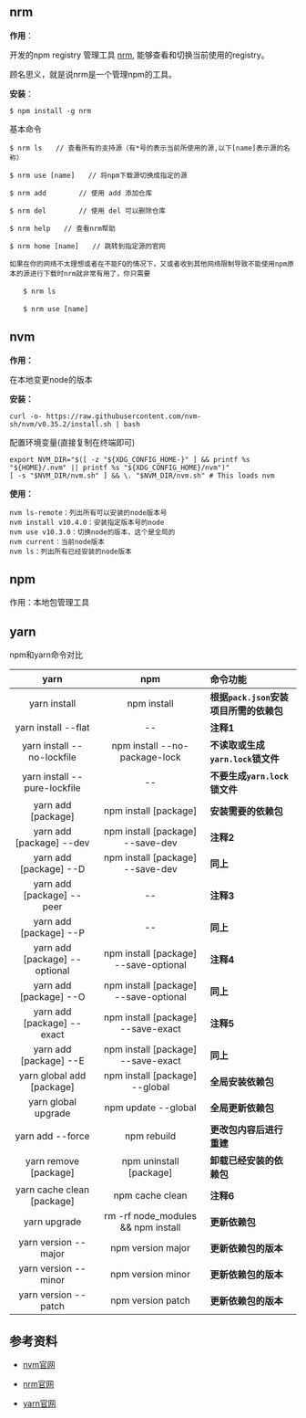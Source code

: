 ## nrm

**作用**：

开发的npm registry 管理工具 [nrm](https://github.com/Pana/nrm), 能够查看和切换当前使用的registry。

顾名思义，就是说nrm是一个管理npm的工具。

**安装**：

```
$ npm install -g nrm
```

基本命令

```
$ nrm ls　　// 查看所有的支持源（有*号的表示当前所使用的源,以下[name]表示源的名称）

$ nrm use [name]　　// 将npm下载源切换成指定的源

$ nrm add        // 使用 add 添加仓库

$ nrm del        // 使用 del 可以删除仓库

$ nrm help　　// 查看nrm帮助

$ nrm home [name]　　// 跳转到指定源的官网

如果在你的网络不太理想或者在不能FQ的情况下，又或者收到其他网络限制导致不能使用npm原本的源进行下载时nrm就非常有用了，你只需要

　　$ nrm ls

　　$ nrm use [name]

```



## nvm

**作用：**

在本地变更node的版本

**安装：**

```
curl -o- https://raw.githubusercontent.com/nvm-sh/nvm/v0.35.2/install.sh | bash
```

配置环境变量(直接复制在终端即可)

```
export NVM_DIR="$([ -z "${XDG_CONFIG_HOME-}" ] && printf %s "${HOME}/.nvm" || printf %s "${XDG_CONFIG_HOME}/nvm")"
[ -s "$NVM_DIR/nvm.sh" ] && \. "$NVM_DIR/nvm.sh" # This loads nvm
```

**使用：**

 ```
nvm ls-remote：列出所有可以安装的node版本号
nvm install v10.4.0：安装指定版本号的node
nvm use v10.3.0：切换node的版本，这个是全局的
nvm current：当前node版本
nvm ls：列出所有已经安装的node版本
 ```

## npm

作用：本地包管理工具

## yarn

npm和yarn命令对比

|             yarn              |                  npm                  | 命令功能                                |
| :---------------------------: | :-----------------------------------: | :-------------------------------------- |
|         yarn install          |              npm install              | **根据`pack.json`安装项目所需的依赖包** |
|      yarn install --flat      |                  --                   | **注释1**                               |
|  yarn install --no-lockfile   |     npm install --no-package-lock     | **不读取或生成`yarn.lock`锁文件**       |
| yarn install --pure-lockfile  |                  --                   | **不要生成`yarn.lock`锁文件**           |
|      yarn add [package]       |         npm install [package]         | **安装需要的依赖包**                    |
|   yarn add [package] --dev    |   npm install [package] --save-dev    | **注释2**                               |
|    yarn add [package] --D     |   npm install [package] --save-dev    | **同上**                                |
|   yarn add [package] --peer   |                  --                   | **注释3**                               |
|    yarn add [package] --P     |                  --                   | **同上**                                |
| yarn add [package] --optional | npm install [package] --save-optional | **注释4**                               |
|    yarn add [package] --O     | npm install [package] --save-optional | **同上**                                |
|  yarn add [package] --exact   |  npm install [package] --save-exact   | **注释5**                               |
|    yarn add [package] --E     |  npm install [package] --save-exact   | **同上**                                |
|   yarn global add [package]   |    npm install [package] --global     | **全局安装依赖包**                      |
|      yarn global upgrade      |          npm update --global          | **全局更新依赖包**                      |
|       yarn add --force        |              npm rebuild              | **更改包内容后进行重建**                |
|     yarn remove [package]     |        npm uninstall [package]        | **卸载已经安装的依赖包**                |
|  yarn cache clean [package]   |            npm cache clean            | **注释6**                               |
|         yarn upgrade          |  rm -rf node_modules && npm install   | **更新依赖包**                          |
|     yarn version --major      |           npm version major           | **更新依赖包的版本**                    |
|     yarn version --minor      |           npm version minor           | **更新依赖包的版本**                    |
|     yarn version --patch      |           npm version patch           | **更新依赖包的版本**                    |

## 参考资料

* [nvm官网](https://github.com/nvm-sh/nvm)

* [nrm官网](https://github.com/Pana/nrm)
* [yarn官网](https://github.com/yarnpkg/yarn)